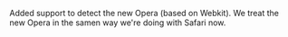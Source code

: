 Added support to detect the new Opera (based on Webkit). We treat the new Opera in the samen way we're doing with Safari now.
